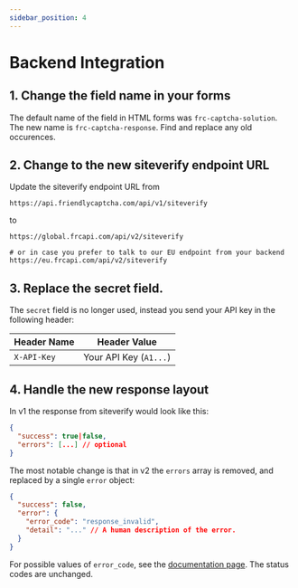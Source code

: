 ```yaml
---
sidebar_position: 4
---
```


# Backend Integration

## 1. Change the field name in your forms

The default name of the field in HTML forms was `frc-captcha-solution`. The new name is  `frc-captcha-response`. Find and replace any old occurences.

## 2. Change to the new siteverify endpoint URL

Update the siteverify endpoint URL from

```
https://api.friendlycaptcha.com/api/v1/siteverify
```

to

```shell
https://global.frcapi.com/api/v2/siteverify

# or in case you prefer to talk to our EU endpoint from your backend
https://eu.frcapi.com/api/v2/siteverify
```

## 3. Replace the secret field.

The `secret` field is no longer used, instead you send your API key in the following header:

| Header Name | Header Value |
|----------------|-----------------------------------------------------|
| `X-API-Key`       | Your API Key (`A1...`) |

## 4. Handle the new response layout

In v1 the response from siteverify would look like this:

```json
{
  "success": true|false,
  "errors": [...] // optional
}
```

The most notable change is that in v2 the `errors` array is removed, and replaced by a single `error` object:

```json
{
  "success": false,
  "error": {
    "error_code": "response_invalid",
    "detail": "..." // A human description of the error.
  }
}
```
For possible values of `error_code`, see the [documentation page](../../api/endpoints/siteverify). The status codes are unchanged.


